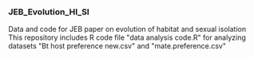 ### JEB_Evolution_HI_SI
Data and code for JEB paper on evolution of habitat and sexual isolation
This repository includes R code file "data analysis code.R" for analyzing datasets "Bt host preference new.csv" and "mate.preference.csv" 
